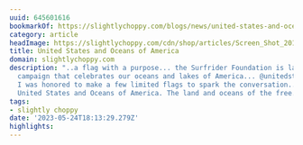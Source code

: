 ```yaml
---
uuid: 645601616
bookmarkOf: https://slightlychoppy.com/blogs/news/united-states-and-oceans-of-america
category: article
headImage: https://slightlychoppy.com/cdn/shop/articles/Screen_Shot_2019-02-26_at_9.35.56_AM_1200x1200.png?v=1551202798
title: United States and Oceans of America
domain: slightlychoppy.com
description: "..a flag with a purpose... the Surfrider Foundation is launching a new
  campaign that celebrates our oceans and lakes of America... @unitedstatesandoceansofamerica
  I was honored to make a few limited flags to spark the conversation... We are the
  United States and Oceans of America. The land and oceans of the free. The h"
tags:
- slightly choppy
date: '2023-05-24T18:13:29.279Z'
highlights:
---
```



